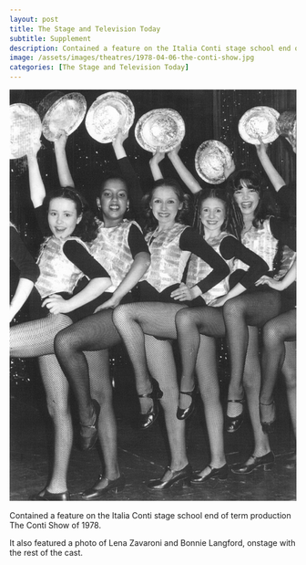 ```yaml
---
layout: post
title: The Stage and Television Today
subtitle: Supplement
description: Contained a feature on the Italia Conti stage school end of term production. It also featured a photo of Lena Zavaroni and Bonnie Langford, onstage with the rest of the cast.
image: /assets/images/theatres/1978-04-06-the-conti-show.jpg
categories: [The Stage and Television Today]
---
```


![](/assets/images/theatres/1978-04-06-the-conti-show.jpg)

Contained a feature on the Italia Conti stage school end of term production The Conti Show of 1978.

It also featured a photo of Lena Zavaroni and Bonnie Langford, onstage with the rest of the cast.

